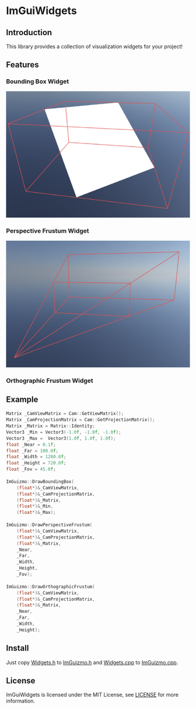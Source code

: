 # ImGuiWidgets
## Introduction
This library provides a collection of visualization widgets for your project!
## Features
### Bounding Box Widget
![](/images/image1.png)
### Perspective Frustum Widget
![](/images/image2.png)
### Orthographic Frustum Widget
## Example
```cpp
Matrix _CamViewMatrix = Cam::GetViewMatrix();
Matrix _CamProjectionMatrix = Cam::GetProjectionMatrix();
Matrix _Matrix = Matrix::Identity;
Vector3 _Min = Vector3(-1.0f, -1.0f, -1.0f);
Vector3 _Max =  Vector3(1.0f, 1.0f, 1.0f);
float _Near = 0.1f;
float _Far = 100.0f;
float _Width = 1280.0f;
float _Height = 720.0f;
float _Fov = 45.0f;
  
ImGuizmo::DrawBoundingBox(
    (float*)&_CamViewMatrix,
    (float*)&_CamProjectionMatrix,
    (float*)&_Matrix,
    (float*)&_Min,
    (float*)&_Max);
    
ImGuizmo::DrawPerspectiveFrustum(
    (float*)&_CamViewMatrix,
    (float*)&_CamProjectionMatrix,
    (float*)&_Matrix,
    _Near,
    _Far,
    _Width,
    _Height,
    _Fov);
    
ImGuizmo::DrawOrthographicFrustum(
    (float*)&_CamViewMatrix,
    (float*)&_CamProjectionMatrix,
    (float*)&_Matrix,
    _Near,
    _Far,
    _Width,
    _Height);
```
## Install
Just copy [Widgets.h](/Widgets.h) to [ImGuizmo.h](https://github.com/CedricGuillemet/ImGuizmo/blob/master/ImGuizmo.h) and [Widgets.cpp](/Widgets.cpp) to [ImGuizmo.cpp](https://github.com/CedricGuillemet/ImGuizmo/blob/master/ImGuizmo.cpp).
## License
ImGuiWidgets is licensed under the MIT License, see [LICENSE](/LICENSE) for more information.
